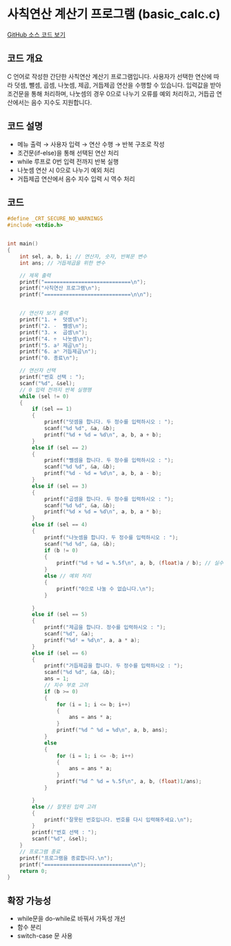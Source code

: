 # 사칙연산 계산기 프로그램 (basic_calc.c)

[GitHub 소스 코드 보기](https://github.com/ahngeo1/C_programming_study/blob/main/basic_calc.c)

## 코드 개요
C 언어로 작성한 간단한 사칙연산 계산기 프로그램입니다.
사용자가 선택한 연산에 따라 덧셈, 뺄셈, 곱셈, 나눗셈, 제곱, 거듭제곱 연산을 수행할 수 있습니다.
입력값을 받아 조건문을 통해 처리하며, 나눗셈의 경우 0으로 나누기 오류를 예외 처리하고, 거듭곱 연산에서는 음수 지수도 지원합니다.

## 코드 설명
- 메뉴 출력 → 사용자 입력 → 연산 수행 → 반복 구조로 작성
- 조건문(if-else)을 통해 선택된 연산 처리
- while 루프로 0번 입력 전까지 반복 실행
- 나눗셈 연산 시 0으로 나누기 예외 처리
- 거듭제곱 연산에서 음수 지수 입력 시 역수 처리

## 코드
```c
#define _CRT_SECURE_NO_WARNINGS
#include <stdio.h>


int main()
{
	int sel, a, b, i; // 연산자, 숫자, 반복문 변수
	int ans; // 거듭제곱을 위한 변수

	// 제목 출력
	printf("============================\n");
	printf("사칙연산 프로그램\n");
	printf("============================\n\n");


	// 연산자 보기 출력
	printf("1. +  덧셈\n");
	printf("2. -  뺄셈\n");
	printf("3. ×  곱셈\n");
	printf("4. ÷  나눗셈\n");
	printf("5. a² 제곱\n");
	printf("6. aⁿ 거듭제곱\n");
	printf("0. 종료\n");

	// 연산자 선택
	printf("번호 선택 : ");
	scanf("%d", &sel);
	// 0 입력 전까지 반복 실행행
	while (sel != 0)
	{
		if (sel == 1)
		{
			printf("덧셈을 합니다. 두 정수를 입력하시오 : ");
			scanf("%d %d", &a, &b);
			printf("%d + %d = %d\n", a, b, a + b);
		}
		else if (sel == 2)
		{
			printf("뺄셈을 합니다. 두 정수를 입력하시오 : ");
			scanf("%d %d", &a, &b);
			printf("%d - %d = %d\n", a, b, a - b);
		}
		else if (sel == 3)
		{
			printf("곱셈을 합니다. 두 정수를 입력하시오 : ");
			scanf("%d %d", &a, &b);
			printf("%d × %d = %d\n", a, b, a * b);
		}
		else if (sel == 4)
		{
			printf("나눗셈을 합니다. 두 정수를 입력하시오 : ");
			scanf("%d %d", &a, &b);
			if (b != 0)
			{
				printf("%d ÷ %d = %.5f\n", a, b, (float)a / b); // 실수형 출력력
			}
			else // 예외 처리
			{
				printf("0으로 나눌 수 없습니다.\n");
			}
			
		}
		else if (sel == 5)
		{
			printf("제곱을 합니다. 정수를 입력하시오 : ");
			scanf("%d", &a);
			printf("%d² = %d\n", a, a * a);
		}
		else if (sel == 6)
		{
			printf("거듭제곱을 합니다. 두 정수를 입력하시오 : ");
			scanf("%d %d", &a, &b);
			ans = 1;
			// 지수 부호 고려
			if (b >= 0)
			{
				for (i = 1; i <= b; i++)
				{
					ans = ans * a;
				}
				printf("%d ^ %d = %d\n", a, b, ans);
			}
			else
			{
				for (i = 1; i <= -b; i++)
				{
					ans = ans * a;
				}
				printf("%d ^ %d = %.5f\n", a, b, (float)1/ans);
			}

		}
		else // 잘못된 입력 고려
		{
			printf("잘못된 번호입니다. 번호를 다시 입력해주세요.\n");
		}
		printf("번호 선택 : ");
		scanf("%d", &sel);
	}
	// 프로그램 종료
	printf("프로그램을 종료합니다.\n");
	printf("============================\n");
	return 0;
}
```

## 확장 가능성
- while문을 do-while로 바꿔서 가독성 개선
- 함수 분리
- switch-case 문 사용

